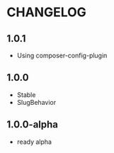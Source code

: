 CHANGELOG
==============

1.0.1
-----------------
 * Using composer-config-plugin
 
1.0.0
-----------------
 * Stable
 * SlugBehavior

1.0.0-alpha
-----------------
 * ready alpha
